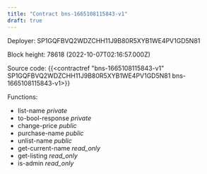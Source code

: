 ```yaml
---
title: "Contract bns-1665108115843-v1"
draft: true
---
```

Deployer: SP1GQFBVQ2WDZCHH11J9B80R5XYB1WE4PV1GD5N81


 



Block height: 78618 (2022-10-07T02:16:57.000Z)

Source code: {{<contractref "bns-1665108115843-v1" SP1GQFBVQ2WDZCHH11J9B80R5XYB1WE4PV1GD5N81 bns-1665108115843-v1>}}

Functions:

* list-name _private_
* to-bool-response _private_
* change-price _public_
* purchase-name _public_
* unlist-name _public_
* get-current-name _read_only_
* get-listing _read_only_
* is-admin _read_only_
